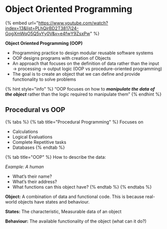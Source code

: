 # Object Oriented Programming

{% embed url="https://www.youtube.com/watch?index=13&list=PLhQjrBD2T3817j24-GogXmWqO5Q5vYy0V&v=e4fwY9ZsxPw" %}

**Object Oriented Programming (OOP)**

* Programming practice to design modular reusable software systems
* OOP designs programs with creation of Objects
* An approach that focuses on the definition of data rather than the input → processing → output logic (OOP vs procedure-oriented programming)
* The goal is to create an object that we can define and provide functionality to solve problems

{% hint style="info" %}
“OOP focuses on how to _**manipulate the data of the object**_ rather than the logic required to manipulate them”
{% endhint %}

## Procedural vs OOP

{% tabs %}
{% tab title="Procedural Programming" %}
Focuses on

* Calculations
* Logical Evaluations
* Complete Repetitive tasks
* Databases
{% endtab %}

{% tab title="OOP" %}
How to describe the data:

_Example: A human_

* What’s their name?
* What’s their address?
* What functions can this object have?
{% endtab %}
{% endtabs %}

**Object:** A combination of data and functional code. This is because real-world objects have states and behaviour.

**States:** The characteristic, Measurable data of an object

**Behaviour:** The available functionality of the object (what can it do?)

